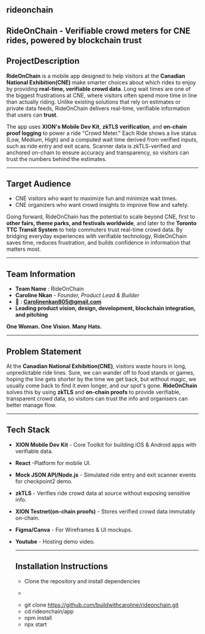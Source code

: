 ## rideonchain
**RideOnChain - Verifiable crowd meters for CNE rides, powered by blockchain trust**
--------------------------------------------------------------------------------------------------------------------------------------------------------------------
## ProjectDescription
**RideOnChain** is a mobile app designed to help visitors at the **Canadian National Exhibition(CNE)** make smarter choices about which rides to enjoy by providing **real-time, verifiable crowd data**. Long wait times are one of the biggest frustrations at CNE, where visitors often spend more time in line than actually riding. Unlike existing solutions that rely on estimates or private data feeds, RideOnChain delivers real-time, verifiable information that users can **trust**.

The app uses **XION's Mobile Dev Kit**, **zkTLS verification**, and **on-chain proof logging** to power a ride "Crowd Meter." Each Ride shows a live status (Low, Medium, High) and a computed wait time derived from verified inputs, such as ride entry and exit scans. Scanner data is zkTLS-verified and anchored on-chain to ensure accuracy and transparency, so visitors can trust the numbers behind the estimates.

--------------------------------------------------------------------------------------------------------------------------------------------------------------------
## Target Audience
- CNE visitors who want to maximize fun and minimize wait times.
- CNE organizers who want crowd insights to improve flow and safety.

Going forward, RideOnChain has the potential to scale beyond CNE, first to **other fairs, theme parks, and festivals worldwide**, and later to the **Toronto TTC Transit System** to help commuters trust real-time crowd data. By bridging everyday experiences with verifiable technology, RideOnChain saves time, reduces frustration, and builds confidence in information that matters most.

--------------------------------------------------------------------------------------------------------------------------------------------------------------------
## Team Information
- **Team Name** : RideOnChain
- **Caroline Nkan** - *Founder, Product Lead & Builder*
- 📧 : **Carolinenkan805@gmail.com**
- **Leading product vision, design, development, blockchain integration, and pitching**
  
 **One Woman. One Vision. Many Hats.**
 
  ------------------------------------------------------------------------------------------------------------------------------------------------------------------
## Problem Statement
At the **Canadian National Exhibition(CNE)**, visitors waste hours in long, unpredictable ride lines. Sure, we can wander off to food stands or games, hoping the line gets shorter by the time we get back, but without magic, we usually come back to find it even longer, and our spot's gone. 
**RideOnChain** solves this by using **zkTLS** and **on-chain proofs** to provide verifiable, transparent crowd data, so visitors can trust the info and organisers can better manage flow.

--------------------------------------------------------------------------------------------------------------------------------------------------------------------
## Tech Stack
- **XION Mobile Dev Kit** - Core Toolkit for building iOS & Android apps with verifiable data.
- **React** -Platform for mobile UI.
- **Mock JSON API/Node.js** - Simulated ride entry and exit scanner events for checkpoint2 demo.
- **zkTLS** - Verifies ride crowd data at source without exposing sensitive info.
- **XION Testnet(on-chain proofs)** - Stores verified crowd data immutably on-chain.
- **Figma/Canva** - For Wireframes & UI mockups.
- **Youtube** - Hosting demo video.
  
  -----------------------------------------------------------------------------------------------------------------------------------------------------------------
  ## Installation Instructions
  - Clone the repository and install dependencies
  - ```bash
  - git clone https://github.com/buildwithcaroline/rideonchain.git
  - cd rideonchain/app
  - npm install
  - npx start
  
